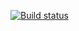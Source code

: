 [![Build status](https://ci.appveyor.com/api/projects/status/nypgup42vq6itmg9/branch/main?svg=true)](https://ci.appveyor.com/project/R-Lana/patterntaskone/branch/main)
